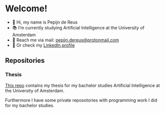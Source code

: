 # Welcome!

- 👋 Hi, my name is Pepijn de Reus
- 📚 I’m currently studying Artificial Intelligence at the University of Amsterdam
- 📧 Reach me via mail: pepijn.dereus@protonmail.com
- 🔖 Or check my [LinkedIn profile](https://nl.linkedin.com/in/pepijndereus)

## Repositories
### Thesis
[This repo](https://github.com/PepijndeReus/Alliander_proj2/tree/main/Visualisation%20and%20Data) contains my thesis for my bachelor studies Artificial Intelligence at the University of Amsterdam.

Furthermore I have some private reposotories with programming work I did for my bachelor studies.

